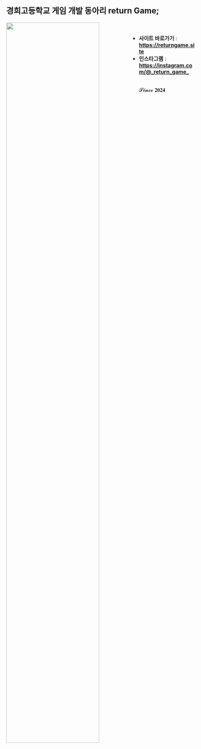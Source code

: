 ## 경희고등학교 게임 개발 동아리 return Game;
<img src="https://cdn.discordapp.com/attachments/795459291683225601/1376445965040488468/logo_1.png?ex=68355ab3&is=68340933&hm=57aecf39ec77071281e674ac5cbc0750564dc72d3f2e311ca543dafc8990c4ad&" style="width:70%; height:70%; float:left;" />
<br>
   
- **사이트 바로가기** : **<https://returngame.site>**
- **인스타그램** : **<https://instagram.com/@_return_game_>**

<br>
𝓢𝓲𝓷𝓬𝓮 𝟐𝟎𝟐𝟒

